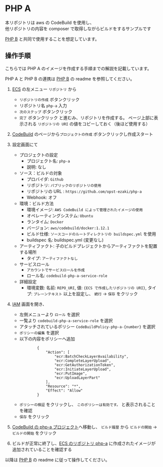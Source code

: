 # PHP A

本リポジトリは aws の CodeBuild を使用し、  
他リポジトリの内容を composer で取得しながらビルドをするサンプルです

[PHP B](https://github.com/opst-ezaki/php-b) と共同で使用することを想定しています。

## 操作手順

こちらでは PHP A のイメージを作成する手順までの解説を記載しています。

PHP A と PHP B の連携は [PHP B](https://github.com/opst-ezaki/php-b) の readme を参照してください。

1. [ECS](https://ap-northeast-1.console.aws.amazon.com/ecs/home?region=ap-northeast-1#/repositories) の左メニュー `リポジトリ` から
    - `リポジトリの作成` ボタンクリック
    - リポジトリ名 `php-a` 入力
    - `次のステップ` ボタンクリック
    - `完了` ボタンクリック
  と進むみ、リポジトリを作成する。
  ページ上部に表示される `リポジトリの URI` の値をコピーしておく（後ほど使用する）

1. [CodeBuild](https://ap-northeast-1.console.aws.amazon.com/codebuild/home?region=ap-northeast-1#/projects) のページから`プロジェクトの作成` ボタンクリックし作成スタート

1. 設定画面にて
    - プロジェクトの設定
        - プロジェクト名: `php-a`
        - 説明: なし
    - ソース：ビルドの対象
        - プロバイダ: `Github`
        - リポジトリ: `パブリックのリポジトリの使用`
        - リポジトリの URL : `https://github.com/opst-ezaki/php-a`
        - Webhook: オフ
    - 環境：ビルド方法
        - 環境イメージ: `AWS CodeBuild によって管理されたイメージの使用`
        - オペレーティングシステム: `Ubuntu`
        - ランタイム: `Docker`
        - バージョン: `aws/codebuild/docker:1.12.1`
        - ビルド仕様: `ソースコードのルートディレクトリの buildspec.yml` を使用
        - buildspec 名: buildspec.yml (変更なし)
    - アーティファクト: 子のビルドプレジェクトからアーティファクトを配置する場所
        - タイプ: `アーティファクトなし`
    - サービスロール
        - `アカウントでサービスロールを作成`
        - ロール名: `codebuild-php-a-service-role`
    - 詳細設定
        - 環境変数: 名前: `REPO_URI`, 値: `{ECS で作成したリポジトリの URI}`, タイプ: `プレーンテキスト`
    以上を設定し、 `続行` -> `保存` をクリック
1. [IAM](https://console.aws.amazon.com/iam/home?region=ap-northeast-1#/roles) 画面を開き、
    - 左側メニューより `ロール` を選択
    - 一覧より `codebuild-php-a-service-role` を選択
    - アタッチされているポリシー `CodeBuildPolicy-php-a-{number}` を選択
    - `ポリシーの編集` を選択
    - 以下の内容をポリシーへ追加
        ```
                {
                    "Action": [
                        "ecr:BatchCheckLayerAvailability",
                        "ecr:CompleteLayerUpload",
                        "ecr:GetAuthorizationToken",
                        "ecr:InitiateLayerUpload",
                        "ecr:PutImage",
                        "ecr:UploadLayerPart"
                    ],
                    "Resource": "*",
                    "Effect": "Allow"
                }
        ```
    - `ポリシーの検証` をクリックし、 `このポリシーは有効です。` と表示されることを確認
    - `保存` をクリック

1. [CodeBuild の php-a プロジェクト](https://ap-northeast-1.console.aws.amazon.com/codebuild/home?region=ap-northeast-1#/projects/php-a/view)へ移動し、 `ビルド履歴` から `ビルドの開始` -> `ビルドの開始` をクリック

1. ビルドが正常に終了し、[ECS のリポジトリ php-a](https://ap-northeast-1.console.aws.amazon.com/ecs/home?region=ap-northeast-1#/repositories/php-a#images;tagStatus=ALL) に作成されたイメージが追加されていることを確認する

以降は [PHP B](https://github.com/opst-ezaki/php-b) の readme に従って操作してください。